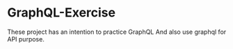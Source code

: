 # GraphQL-Exercise
These project has an intention to practice GraphQL
And also use graphql for API purpose.